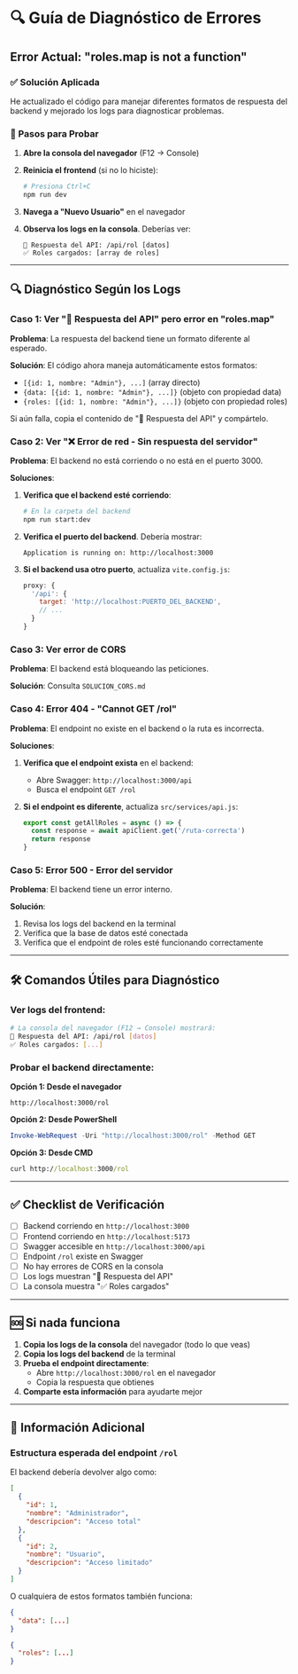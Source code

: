 # 🔍 Guía de Diagnóstico de Errores

## Error Actual: "roles.map is not a function"

### ✅ Solución Aplicada

He actualizado el código para manejar diferentes formatos de respuesta del backend y mejorado los logs para diagnosticar problemas.

### 🧪 Pasos para Probar

1. **Abre la consola del navegador** (F12 → Console)

2. **Reinicia el frontend** (si no lo hiciste):
   ```bash
   # Presiona Ctrl+C
   npm run dev
   ```

3. **Navega a "Nuevo Usuario"** en el navegador

4. **Observa los logs en la consola**. Deberías ver:
   ```
   📡 Respuesta del API: /api/rol [datos]
   ✅ Roles cargados: [array de roles]
   ```

---

## 🔍 Diagnóstico Según los Logs

### Caso 1: Ver "📡 Respuesta del API" pero error en "roles.map"

**Problema**: La respuesta del backend tiene un formato diferente al esperado.

**Solución**: El código ahora maneja automáticamente estos formatos:
- `[{id: 1, nombre: "Admin"}, ...]` (array directo)
- `{data: [{id: 1, nombre: "Admin"}, ...]}` (objeto con propiedad data)
- `{roles: [{id: 1, nombre: "Admin"}, ...]}` (objeto con propiedad roles)

Si aún falla, copia el contenido de "📡 Respuesta del API" y compártelo.

### Caso 2: Ver "❌ Error de red - Sin respuesta del servidor"

**Problema**: El backend no está corriendo o no está en el puerto 3000.

**Soluciones**:

1. **Verifica que el backend esté corriendo**:
   ```bash
   # En la carpeta del backend
   npm run start:dev
   ```

2. **Verifica el puerto del backend**. Debería mostrar:
   ```
   Application is running on: http://localhost:3000
   ```

3. **Si el backend usa otro puerto**, actualiza `vite.config.js`:
   ```js
   proxy: {
     '/api': {
       target: 'http://localhost:PUERTO_DEL_BACKEND',
       // ...
     }
   }
   ```

### Caso 3: Ver error de CORS

**Problema**: El backend está bloqueando las peticiones.

**Solución**: Consulta `SOLUCION_CORS.md`

### Caso 4: Error 404 - "Cannot GET /rol"

**Problema**: El endpoint no existe en el backend o la ruta es incorrecta.

**Soluciones**:

1. **Verifica que el endpoint exista** en el backend:
   - Abre Swagger: `http://localhost:3000/api`
   - Busca el endpoint `GET /rol`

2. **Si el endpoint es diferente**, actualiza `src/services/api.js`:
   ```js
   export const getAllRoles = async () => {
     const response = await apiClient.get('/ruta-correcta')
     return response
   }
   ```

### Caso 5: Error 500 - Error del servidor

**Problema**: El backend tiene un error interno.

**Solución**:
1. Revisa los logs del backend en la terminal
2. Verifica que la base de datos esté conectada
3. Verifica que el endpoint de roles esté funcionando correctamente

---

## 🛠️ Comandos Útiles para Diagnóstico

### Ver logs del frontend:
```bash
# La consola del navegador (F12 → Console) mostrará:
📡 Respuesta del API: /api/rol [datos]
✅ Roles cargados: [...]
```

### Probar el backend directamente:

**Opción 1: Desde el navegador**
```
http://localhost:3000/rol
```

**Opción 2: Desde PowerShell**
```powershell
Invoke-WebRequest -Uri "http://localhost:3000/rol" -Method GET
```

**Opción 3: Desde CMD**
```cmd
curl http://localhost:3000/rol
```

---

## ✅ Checklist de Verificación

- [ ] Backend corriendo en `http://localhost:3000`
- [ ] Frontend corriendo en `http://localhost:5173`
- [ ] Swagger accesible en `http://localhost:3000/api`
- [ ] Endpoint `/rol` existe en Swagger
- [ ] No hay errores de CORS en la consola
- [ ] Los logs muestran "📡 Respuesta del API"
- [ ] La consola muestra "✅ Roles cargados"

---

## 🆘 Si nada funciona

1. **Copia los logs de la consola** del navegador (todo lo que veas)
2. **Copia los logs del backend** de la terminal
3. **Prueba el endpoint directamente**:
   - Abre `http://localhost:3000/rol` en el navegador
   - Copia la respuesta que obtienes
4. **Comparte esta información** para ayudarte mejor

---

## 📝 Información Adicional

### Estructura esperada del endpoint `/rol`

El backend debería devolver algo como:

```json
[
  {
    "id": 1,
    "nombre": "Administrador",
    "descripcion": "Acceso total"
  },
  {
    "id": 2,
    "nombre": "Usuario",
    "descripcion": "Acceso limitado"
  }
]
```

O cualquiera de estos formatos también funciona:

```json
{
  "data": [...]
}
```

```json
{
  "roles": [...]
}
```

